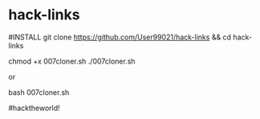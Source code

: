 # hack-links

#INSTALL
git clone https://github.com/User99021/hack-links && cd hack-links

chmod +x 007cloner.sh
./007cloner.sh

or 

bash 007cloner.sh

#hacktheworld!

